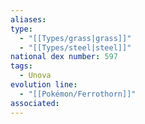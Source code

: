 ```yaml
---
aliases: 
type:
  - "[[Types/grass|grass]]"
  - "[[Types/steel|steel]]"
national dex number: 597
tags:
  - Unova
evolution line:
  - "[[Pokémon/Ferrothorn]]"
associated: 
---
```

